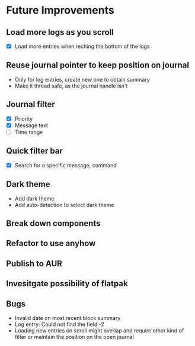 # Future Improvements

## Load more logs as you scroll

- [x] Load more entries when reching the bottom of the logs

## Reuse journal pointer to keep position on journal

- Only for log entries, create new one to obtain summary
- Make it thread safe, as the journal handle isn't

## Journal filter

- [x] Priority
- [x] Message text
- [ ] Time range

## Quick filter bar

- [x] Search for a specific message, command

## Dark theme

- Add dark theme
- Add auto-detection to select dark theme

## Break down components

## Refactor to use anyhow

## Publish to AUR

## Invesitgate possibility of flatpak

## Bugs

- Invalid date on most recent block summary
- Log entry: Could not find the field -2
- Loading new entries on scroll might overlap and require other kind of filter or maintain the position on the open journal
